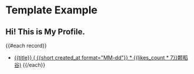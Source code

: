 # Template Example

## Hi! This is My Profile.

{{#each record}}
  - [{{title}} ( {{short created_at format="MM-dd"}} * {{likes_count * 7}}颗稻谷)](https://yuque.com/{{@root.namespace}}/{{slug}})
{{/each}}
